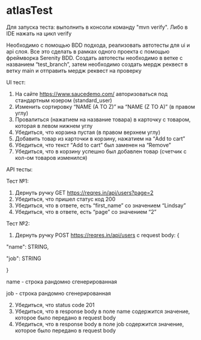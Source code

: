 # atlasTest
Для запуска теста: выполнить в консоли команду "mvn verify". Либо в IDE нажать на цикл verify



Необходимо с помощью BDD подхода, реализовать автотесты для ui и api слоя. Все это сделать в рамках одного 
проекта с помощью фреймворка Serenity BDD. Создать автотесты необходимо в ветке с названием “test_branch”, 
затем необходимо создать мердж реквест в ветку main и отправить мердж реквест на проверку

UI тест:


1. На сайте https://www.saucedemo.com/ авторизоваться под стандартным юзером (standard_user)
2. Изменить сортировку “NAME (A TO Z)” на “NAME (Z TO A)” (в правом углу)
3. Провалиться (нажатием на название товара) в карточку с товаром, которая в левом нижнем углу
4. Убедиться, что корзина пустая (в правом верхнем углу)
5. Добавить товар из карточки в корзину, нажатием на “Add to cart”
6. Убедиться, что текст “Add to cart” был заменен на “Remove”
7. Убедиться, что в корзину успешно был добавлен товар (счетчик с кол-ом товаров изменился)

API тесты:


Тест №1:

1. Дернуть ручку GET https://reqres.in/api/users?page=2
2. Убедиться, что пришел статус код 200
3. Убедиться, что в ответе, есть “first_name” со значением “Lindsay”
4. Убедиться, что в ответе, есть “page” со значением “2”

Тест №2:

1. Дернуть ручку POST https://reqres.in/api/users c request body:
   {

"name": STRING,

"job": STRING

}


name - строка рандомно сгенерированная

job - строка рандомно сгенерированная


2. Убедиться, что status code 201
3. Убедиться, что в response body в поле name содержится значение, которое было передано в request body
4. Убедиться, что в response body в поле job содержится значение, которое было передано в request body